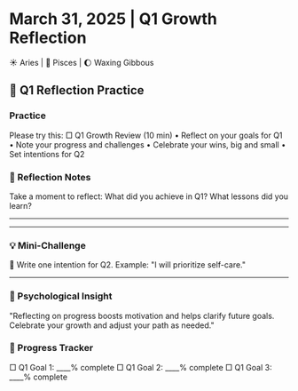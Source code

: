 # March 31, 2025 | Q1 Growth Reflection
☀️ Aries | 🌙 Pisces | 🌔 Waxing Gibbous

## 🌱 Q1 Reflection Practice

### Practice
Please try this:
□ Q1 Growth Review (10 min)
  • Reflect on your goals for Q1
  • Note your progress and challenges
  • Celebrate your wins, big and small
  • Set intentions for Q2

### 📝 Reflection Notes
Take a moment to reflect:
What did you achieve in Q1? What lessons did you learn?
_______________________
_______________________

### 💡 Mini-Challenge
🌱 Write one intention for Q2. Example: "I will prioritize self-care."
_______________________

### 💫 Psychological Insight
"Reflecting on progress boosts motivation and helps clarify future goals. Celebrate your growth and adjust your path as needed."

### 🌟 Progress Tracker
□ Q1 Goal 1: ____% complete
□ Q1 Goal 2: ____% complete
□ Q1 Goal 3: ____% complete 